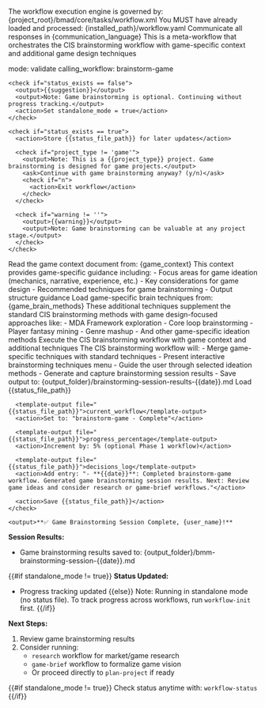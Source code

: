 <critical>The workflow execution engine is governed by: {project_root}/bmad/core/tasks/workflow.xml</critical>
<critical>You MUST have already loaded and processed: {installed_path}/workflow.yaml</critical>
<critical>Communicate all responses in {communication_language}</critical>
<critical>This is a meta-workflow that orchestrates the CIS brainstorming workflow with game-specific context and additional game design techniques</critical>

<workflow>

  <step n="1" goal="Validate workflow readiness">
    <invoke-workflow path="{project-root}/bmad/bmm/workflows/1-analysis/workflow-status">
      <param>mode: validate</param>
      <param>calling_workflow: brainstorm-game</param>
    </invoke-workflow>

    <check if="status_exists == false">
      <output>{{suggestion}}</output>
      <output>Note: Game brainstorming is optional. Continuing without progress tracking.</output>
      <action>Set standalone_mode = true</action>
    </check>

    <check if="status_exists == true">
      <action>Store {{status_file_path}} for later updates</action>

      <check if="project_type != 'game'">
        <output>Note: This is a {{project_type}} project. Game brainstorming is designed for game projects.</output>
        <ask>Continue with game brainstorming anyway? (y/n)</ask>
        <check if="n">
          <action>Exit workflow</action>
        </check>
      </check>

      <check if="warning != ''">
        <output>{{warning}}</output>
        <output>Note: Game brainstorming can be valuable at any project stage.</output>
      </check>
    </check>

  </step>

  <step n="2" goal="Load game brainstorming context and techniques">
    <action>Read the game context document from: {game_context}</action>
    <action>This context provides game-specific guidance including:
      - Focus areas for game ideation (mechanics, narrative, experience, etc.)
      - Key considerations for game design
      - Recommended techniques for game brainstorming
      - Output structure guidance
    </action>
    <action>Load game-specific brain techniques from: {game_brain_methods}</action>
    <action>These additional techniques supplement the standard CIS brainstorming methods with game design-focused approaches like:
      - MDA Framework exploration
      - Core loop brainstorming
      - Player fantasy mining
      - Genre mashup
      - And other game-specific ideation methods
    </action>
  </step>

  <step n="3" goal="Invoke CIS brainstorming with game context">
    <action>Execute the CIS brainstorming workflow with game context and additional techniques</action>
    <invoke-workflow path="{core_brainstorming}" data="{game_context}" techniques="{game_brain_methods}">
      The CIS brainstorming workflow will:
      - Merge game-specific techniques with standard techniques
      - Present interactive brainstorming techniques menu
      - Guide the user through selected ideation methods
      - Generate and capture brainstorming session results
      - Save output to: {output_folder}/brainstorming-session-results-{{date}}.md
    </invoke-workflow>
  </step>

  <step n="4" goal="Update status and complete">
    <check if="standalone_mode != true">
      <action>Load {{status_file_path}}</action>

      <template-output file="{{status_file_path}}">current_workflow</template-output>
      <action>Set to: "brainstorm-game - Complete"</action>

      <template-output file="{{status_file_path}}">progress_percentage</template-output>
      <action>Increment by: 5% (optional Phase 1 workflow)</action>

      <template-output file="{{status_file_path}}">decisions_log</template-output>
      <action>Add entry: "- **{{date}}**: Completed brainstorm-game workflow. Generated game brainstorming session results. Next: Review game ideas and consider research or game-brief workflows."</action>

      <action>Save {{status_file_path}}</action>
    </check>

    <output>**✅ Game Brainstorming Session Complete, {user_name}!**

**Session Results:**

- Game brainstorming results saved to: {output_folder}/bmm-brainstorming-session-{{date}}.md

{{#if standalone_mode != true}}
**Status Updated:**

- Progress tracking updated
  {{else}}
  Note: Running in standalone mode (no status file).
  To track progress across workflows, run `workflow-init` first.
  {{/if}}

**Next Steps:**

1. Review game brainstorming results
2. Consider running:
   - `research` workflow for market/game research
   - `game-brief` workflow to formalize game vision
   - Or proceed directly to `plan-project` if ready

{{#if standalone_mode != true}}
Check status anytime with: `workflow-status`
{{/if}}
</output>
</step>

</workflow>
